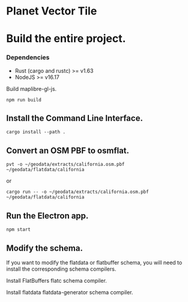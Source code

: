 # Planet Vector Tile

# Build the entire project.

### Dependencies

-   Rust (cargo and rustc) >= v1.63
-   NodeJS >= v16.17

Build maplibre-gl-js.

```
npm run build
```

## Install the Command Line Interface.

```
cargo install --path .
```

## Convert an OSM PBF to osmflat.

```
pvt -o ~/geodata/extracts/california.osm.pbf ~/geodata/flatdata/california
```

or

```
cargo run -- -o ~/geodata/extracts/california.osm.pbf ~/geodata/flatdata/california
```

## Run the Electron app.

```
npm start
```

## Modify the schema.

If you want to modify the flatdata or flatbuffer schema, you will need to install the corresponding schema compilers.

Install FlatBuffers flatc schema compiler.

Install flatdata flatdata-generator schema compiler.